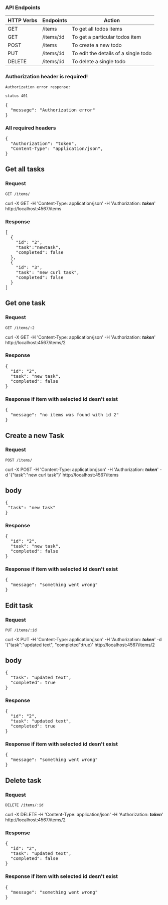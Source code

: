 ### API Endpoints
| HTTP Verbs | Endpoints | Action |
| --- | --- | --- |
| GET | /items | To get all todos items |
| GET | /items/:id | To get a particular todos item |
| POST | /items | To create a new todo |
| PUT | /items/:id | To edit the details of a single todo |
| DELETE | /items/:id | To delete a single todo |




### Authorization header is required!

`Authorization error response:`

`status 401`
<pre>
{
  "message": "Authorization error"
}
</pre>

### All required headers
<pre>
{
  "Authorization": "token",
  "Content-Type": "application/json",
}
</pre>


## Get all tasks

### Request

`GET /items/`

curl -X GET -H 'Content-Type: application/json' -H 'Authorization: ___token___' http://localhost:4567/items

### Response
<pre>
[
  {
    "id": "2",
    "task":"newtask",
    "completed": false
  },
  {
    "id": "3",
    "task": "new curl task",
    "completed": false
  }
]
</pre>

## Get one task

### Request

`GET /items/:2`

curl -X GET -H 'Content-Type: application/json' -H 'Authorization: ___token___' http://localhost:4567/items/2

### Response
<pre>
{
  "id": "2",
  "task": "new task",
  "completed": false
}
</pre>

### Response if item with selected id desn't exist
<pre>
{
  "message": "no items was found with id 2"
}
</pre>

## Create a new Task

### Request

`POST /items/`

curl -X POST -H 'Content-Type: application/json' -H 'Authorization: ___token___' -d '{"task":"new curl task"}' http://localhost:4567/items

## body
<pre>
{
 "task": "new task"
}
</pre>

### Response
<pre>
{
  "id": "2",
  "task": "new task",
  "completed": false
}
</pre>

### Response if item with selected id desn't exist
<pre>
{
  "message": "something went wrong"
}
</pre>

## Edit task

### Request

`PUT /items/:id`

curl -X PUT -H 'Content-Type: application/json' -H 'Authorization: ___token___' -d '{"task":"updated text", "completed":true}' http://localhost:4567/items/2

## body
<pre>
{
  "task": "updated text",
  "completed": true
}
</pre>

### Response
<pre>
{
  "id": "2",
  "task": "updated text",
  "completed": true
}
</pre>
### Response if item with selected id desn't exist
<pre>
{
  "message": "something went wrong"
}
</pre>

## Delete task

### Request

`DELETE /items/:id`

curl -X DELETE -H 'Content-Type: application/json' -H 'Authorization: ___token___' http://localhost:4567/items/2

### Response
<pre>
{
  "id": "2",
  "task": "updated text",
  "completed": false
}
</pre>
### Response if item with selected id desn't exist
<pre>
{
  "message": "something went wrong"
}
</pre>